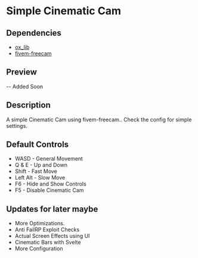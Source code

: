 # Simple Cinematic Cam

## Dependencies
* [ox_lib](https://github.com/overextended/ox_lib)
* [fivem-freecam](https://github.com/Deltanic/fivem-freecam)

## Preview
-- Added Soon

## Description
A simple Cinematic Cam using fivem-freecam..
Check the config for simple settings.

## Default Controls
* WASD - General Movement
* Q & E - Up and Down
* Shift - Fast Move
* Left Alt - Slow Move
* F6 - Hide and Show Controls
* F5 - Disable Cinematic Cam

## Updates for later maybe
* More Optimizations.
* Anti FailRP Exploit Checks
* Actual Screen Effects using UI
* Cinematic Bars with Svelte
* More Configuration
